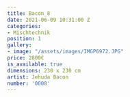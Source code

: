 ```yaml
---
title: Bacon_8
date: 2021-06-09 10:31:00 Z
categories:
- Mischtechnik
position: 1
gallery:
- image: "/assets/images/IMGP6972.JPG"
price: 2800€
is_available: true
dimensions: 230 x 230 cm
artist: Jehuda Bacon
number: '0008'
---
```


